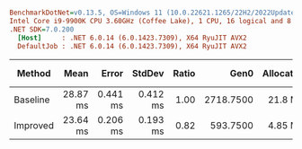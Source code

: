 ``` ini

BenchmarkDotNet=v0.13.5, OS=Windows 11 (10.0.22621.1265/22H2/2022Update/SunValley2)
Intel Core i9-9900K CPU 3.60GHz (Coffee Lake), 1 CPU, 16 logical and 8 physical cores
.NET SDK=7.0.200
  [Host]     : .NET 6.0.14 (6.0.1423.7309), X64 RyuJIT AVX2
  DefaultJob : .NET 6.0.14 (6.0.1423.7309), X64 RyuJIT AVX2


```
|   Method |     Mean |    Error |   StdDev | Ratio |      Gen0 | Allocated | Alloc Ratio |
|--------- |---------:|---------:|---------:|------:|----------:|----------:|------------:|
| Baseline | 28.87 ms | 0.441 ms | 0.412 ms |  1.00 | 2718.7500 |   21.8 MB |        1.00 |
| Improved | 23.64 ms | 0.206 ms | 0.193 ms |  0.82 |  593.7500 |   4.85 MB |        0.22 |
